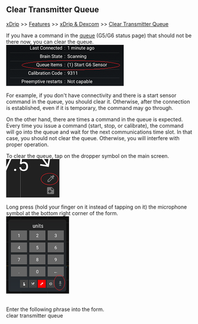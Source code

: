 ## Clear Transmitter Queue  
[xDrip](../README.md) >> [Features](./Features_page) >> [xDrip & Dexcom](./Dexcom_page) >> [Clear Transmitter Queue](./Clear-queue)  
  
If you have a command in the [queue](./Transmitter-Queue.md) (G5/G6 status page) that should not be there now, you can clear the queue.  
![](./images/tx-queue.png)  

For example, if you don't have connectivity and there is a start sensor command in the queue, you should clear it.  Otherwise, after the connection is established, even if it is temporary, the command may go through.  

On the other hand, there are times a command in the queue is expected.  Every time you issue a command (start, stop, or calibrate), the command will go into the queue and wait for the next communications time slot.  In that case, you should not clear the queue.  Otherwise, you will interfere with proper operation.  

To clear the queue, tap on the dropper symbol on the main screen.  
![](./images/syringe-symbol.png)  

Long press (hold your finger on it instead of tapping on it) the microphone symbol at the bottom right corner of the form.  
![](./images/treatment-menu.png)  
<br/>  

Enter the following phrase into the form.  
clear transmitter queue  
